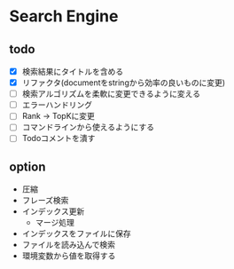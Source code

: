 Search Engine
===


## todo
- [x] 検索結果にタイトルを含める
- [x] リファクタ(documentをstringから効率の良いものに変更)
- [ ] 検索アルゴリズムを柔軟に変更できるように変える
- [ ] エラーハンドリング
- [ ] Rank -> TopKに変更
- [ ] コマンドラインから使えるようにする
- [ ] Todoコメントを潰す

## option
- 圧縮
- フレーズ検索
- インデックス更新
  - マージ処理
- インデックスをファイルに保存  
- ファイルを読み込んで検索
- 環境変数から値を取得する